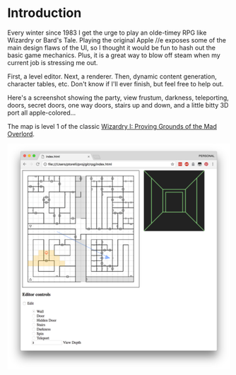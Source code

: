 # Introduction
Every winter since 1983 I get the urge to play an olde-timey RPG like Wizardry or Bard's Tale.
Playing the original Apple //e exposes some of the main design flaws of the UI, so I thought
it would be fun to hash out the basic game mechanics. Plus, it is a great way to blow off 
steam when my current job is stressing me out.

First, a level editor. Next, a renderer. Then, dynamic content generation, character tables, etc. Don't know if I'll ever finish, but
feel free to help out.

Here's a screenshot showing the party, view frustum, darkness, teleporting, doors, secret doors, one way doors, stairs up and down, and a little bitty 3D port all apple-colored...

The map is level 1 of the classic [Wizardry I: Proving Grounds of the Mad Overlord](https://en.wikipedia.org/wiki/Wizardry:_Proving_Grounds_of_the_Mad_Overlord).

![Screenshot](https://github.com/petertorelli/OldSchoolRPG/blob/master/img/screen.png)
